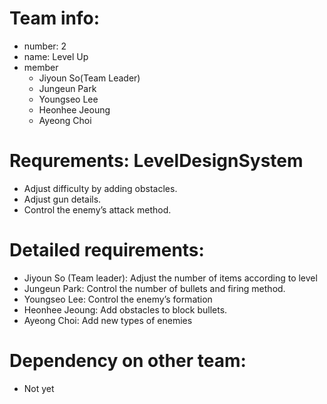 # Team info:
- number: 2
- name: Level Up
- member
    - Jiyoun So(Team Leader)
    - Jungeun Park
    - Youngseo Lee
    - Heonhee Jeoung
    - Ayeong Choi
# Requrements: LevelDesignSystem
- Adjust difficulty by adding obstacles.
- Adjust gun details.
- Control the enemy’s attack method.
# Detailed requirements:
- Jiyoun So (Team leader): Adjust the number of items according to level
- Jungeun Park: Control the number of bullets and firing method.
- Youngseo Lee: Control the enemy’s formation
- Heonhee Jeoung: Add obstacles to block bullets.
- Ayeong Choi: Add new types of enemies
# Dependency on other team:
- Not yet
